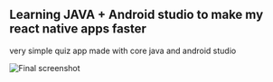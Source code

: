 ## Learning JAVA + Android studio to make my react native apps faster

very simple quiz app made with core java and android studio

![Final screenshot](https://user-images.githubusercontent.com/62651075/170743682-eea5b388-b8ef-4e43-aa44-42aeede5e5bd.png)
